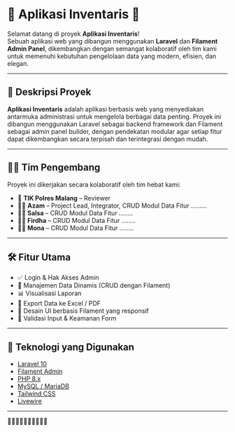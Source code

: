 # 🚀 Aplikasi Inventaris 🚀 

Selamat datang di proyek **Aplikasi Inventaris**!   
Sebuah aplikasi web yang dibangun menggunakan **Laravel** dan **Filament Admin Panel**, dikembangkan dengan semangat kolaboratif oleh tim kami untuk memenuhi kebutuhan pengelolaan data yang modern, efisien, dan elegan.

---

## 📌 Deskripsi Proyek

**Aplikasi Inventaris** adalah aplikasi berbasis web yang menyediakan antarmuka administrasi untuk mengelola berbagai data penting. Proyek ini dibangun menggunakan Laravel sebagai backend framework dan Filament sebagai admin panel builder, dengan pendekatan modular agar setiap fitur dapat dikembangkan secara terpisah dan terintegrasi dengan mudah.

---

## 👨‍💻 Tim Pengembang

Proyek ini dikerjakan secara kolaboratif oleh tim hebat kami:

- 👤 **TIK Polres Malang** – Reviewer 
- 👩‍💻 **Azam** – Project Lead, Integrator, CRUD Modul Data Fitur ......... 
- 👩‍💻 **Salsa** – CRUD Modul Data Fitur ........  
- 👩‍💻 **Firdha** – CRUD Modul Data Fitur ........
- 👩‍💻 **Mona** – CRUD Modul Data Fitur ........

---

## 🛠️ Fitur Utama

- ✅ Login & Hak Akses Admin
- 📄 Manajemen Data Dinamis (CRUD dengan Filament)
- 📊 Visualisasi Laporan
- 📁 Export Data ke Excel / PDF
- 🎨 Desain UI berbasis Filament yang responsif
- 🔐 Validasi Input & Keamanan Form

---

## 🧱 Teknologi yang Digunakan

- [Laravel 10](https://laravel.com/)
- [Filament Admin](https://filamentphp.com/)
- [PHP 8.x](https://www.php.net/)
- [MySQL / MariaDB](https://www.mysql.com/)
- [Tailwind CSS](https://tailwindcss.com/)
- [Livewire](https://laravel-livewire.com/)

---

🚀🚀🚀🚀🚀🚀🚀🚀🚀🚀



